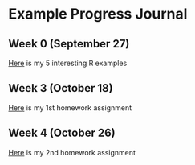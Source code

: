 # Example Progress Journal

## Week 0 (September 27)

[Here](files/interesting_examples.html) is my 5 interesting R examples

## Week 3 (October 18)

[Here](582assignment1.html) is my 1st homework assignment

## Week 4 (October 26)

[Here](hw2_582_Rmarkdown.html) is my 2nd homework assignment
